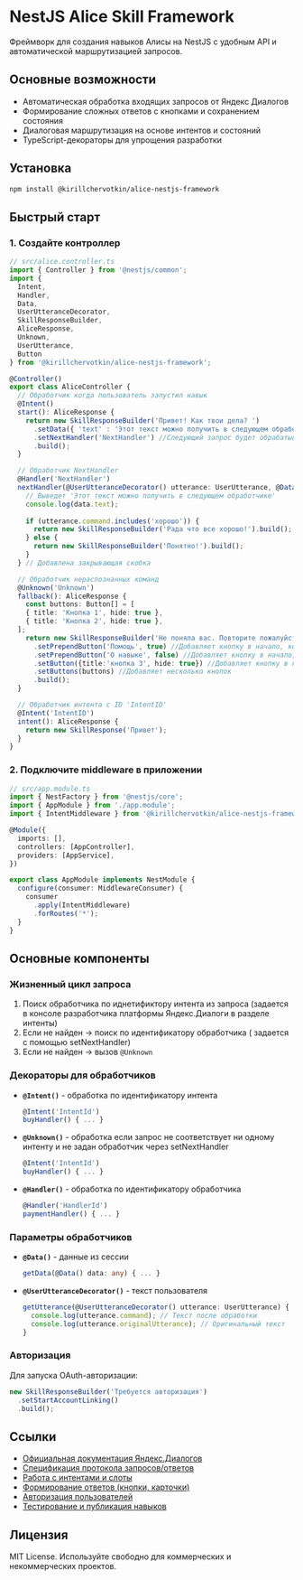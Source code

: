 # NestJS Alice Skill Framework
Фреймворк для создания навыков Алисы на NestJS с удобным API и автоматической маршрутизацией запросов.

## Основные возможности
- Автоматическая обработка входящих запросов от Яндекс Диалогов
- Формирование сложных ответов с кнопками и сохранением состояния
- Диалоговая маршрутизация на основе интентов и состояний
- TypeScript-декораторы для упрощения разработки

## Установка
```bash
npm install @kirillchervotkin/alice-nestjs-framework
```

## Быстрый старт

### 1. Создайте контроллер
```typescript
// src/alice.controller.ts
import { Controller } from '@nestjs/common';
import { 
  Intent, 
  Handler, 
  Data, 
  UserUtteranceDecorator, 
  SkillResponseBuilder,
  AliceResponse, 
  Unknown,
  UserUtterance,
  Button
} from '@kirillchervotkin/alice-nestjs-framework';

@Controller()
export class AliceController {
  // Обработчик когда пользователь запустил навык
  @Intent()
  start(): AliceResponse {
    return new SkillResponseBuilder('Привет! Как твои дела? ')
      .setData({ 'text' : 'Этот текст можно получить в следующем обработчике'}) //поле текст можно будет получить через декоратор @Data при следующем запросе
      .setNextHandler('NextHandler') //Следующий запрос будет обрабатывать методом с декоратором @Handler('NextHandler')
      .build();
  }

  // Обработчик NextHandler
  @Handler('NextHandler')
  nextHandler(@UserUtteranceDecorator() utterance: UserUtterance, @Data() data: any): SkillResponse {
    // Выведет 'Этот текст можно получить в следующем обработчике'
    console.log(data.text);
    
    if (utterance.command.includes('хорошо')) {
      return new SkillResponseBuilder('Рада что все хорошо!').build();
    } else {
      return new SkillResponseBuilder('Понятно!').build();
    }
  } // Добавлена закрывающая скобка

  // Обработчик нераспознанных команд
  @Unknown('Unknown')
  fallback(): AliceResponse {
    const buttons: Button[] = [
    { title: 'Кнопка 1', hide: true },
    { title: 'Кнопка 2', hide: true },
  ];
    return new SkillResponseBuilder('Не поняла вас. Повторите пожалуйста.')
      .setPrependButton('Помощь', true) //Добавляет кнопку в начало, которая после нажатия исчезнет
      .setPrependButton('О навыке', false) //Добавляет кнопку в начало, которая после нажатия останется
      .setButton({title:'кнопка 3', hide: true}) //Добавляет кнопку в конец, которая после нажатия исчезнет
      .setButtons(buttons) //Добавляет несколько кнопок
      .build();
  }

  // Обработчик интента с ID 'IntentID'
  @Intent('IntentID')
  intent(): AliceResponse {
    return new SkillResponse('Привет');
  }
}
```

### 2. Подключите middleware в приложении
```typescript
// src/app.module.ts
import { NestFactory } from '@nestjs/core';
import { AppModule } from './app.module';
import { IntentMiddleware } from '@kirillchervotkin/alice-nestjs-framework';

@Module({
  imports: [],
  controllers: [AppController],
  providers: [AppService],
})

export class AppModule implements NestModule {
  configure(consumer: MiddlewareConsumer) {
    consumer
      .apply(IntentMiddleware)
      .forRoutes('*');
  }
}
```

## Основные компоненты

### Жизненный цикл запроса
1. Поиск обработчика по иднетификтору интента из запроса (задается в консоле разработчика платформы Яндекс.Диалоги в разделе интенты)
2. Если не найден → поиск по идентификатору обработчика ( задается с помощью setNextHandler)
3. Если не найден → вызов `@Unknown`



### Декораторы для обработчиков
- **`@Intent()`** - обработка по идентификатору интента  
  ```typescript
  @Intent('IntentId')
  buyHandler() { ... }
  ```
- **`@Unknown()`** - обработка если запрос не соответствует ни одному интенту и не задан обработчик через setNextHandler  
  ```typescript
  @Intent('IntentId')
  buyHandler() { ... }
  ```
- **`@Handler()`** - обработка по идентификатору обработчика
  ```typescript
  @Handler('HandlerId')
  paymentHandler() { ... }
  ```

### Параметры обработчиков
- **`@Data()`** - данные из сессии  
  ```typescript
  getData(@Data() data: any) { ... }
  ```
- **`@UserUtteranceDecorator()`** - текст пользователя  
  ```typescript
  getUtterance(@UserUtteranceDecorator() utterance: UserUtterance) {
    console.log(utterance.command); // Текст после обработки
    console.log(utterance.originalUtterance); // Оригинальный текст
  }
  ```
### Авторизация
Для запуска OAuth-авторизации:
```typescript
new SkillResponseBuilder('Требуется авторизация')
  .setStartAccountLinking()
  .build();
```
## Ссылки
- [Официальная документация Яндекс.Диалогов](https://yandex.ru/dev/dialogs/alice/doc/about-docpage/)
- [Спецификация протокола запросов/ответов](https://yandex.ru/dev/dialogs/alice/doc/protocol-docpage/)
- [Работа с интентами и слоты](https://yandex.ru/dev/dialogs/alice/doc/nlu-docpage/)
- [Формирование ответов (кнопки, карточки)](https://yandex.ru/dev/dialogs/alice/doc/response-docpage/)
- [Авторизация пользователей](https://yandex.ru/dev/dialogs/alice/doc/oauth-docpage/)
- [Тестирование и публикация навыков](https://yandex.ru/dev/dialogs/alice/doc/publish-docpage/)


## Лицензия
MIT License. Используйте свободно для коммерческих и некоммерческих проектов.
